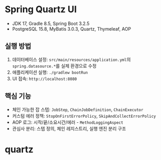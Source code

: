 Spring Quartz UI
=================

- JDK 17, Gradle 8.5, Spring Boot 3.2.5
- PostgreSQL 15.8, MyBatis 3.0.3, Quartz, Thymeleaf, AOP

실행 방법
---------
1. 데이터베이스 설정: `src/main/resources/application.yml`의 `spring.datasource.*`를 실제 환경으로 수정
2. 애플리케이션 실행: `./gradlew bootRun`
3. UI 접속: `http://localhost:8080`

핵심 기능
---------
- 체인 가능한 잡 스텝: `JobStep`, `ChainJobDefinition`, `ChainExecutor`
- 커스텀 에러 정책: `StopOnFirstErrorPolicy`, `SkipAndCollectErrorPolicy`
- AOP 로그: 시작/끝/소요시간/에러 - `MethodLoggingAspect`
- 관심사 분리: 스텝 정의, 체인 레지스트리, 실행 엔진 분리 구조


# quartz
